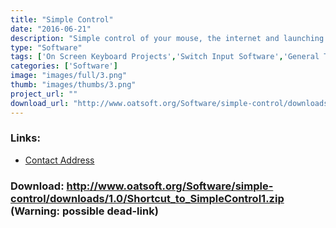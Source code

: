 ```yaml
---
title: "Simple Control"
date: "2016-06-21"
description: "Simple control of your mouse, the internet and launching of other programs. Designed for use with a switch and for someone who just wants access to the simple things.  SAW selection sets - so needs SAW installed to run."
type: "Software"
tags: ['On Screen Keyboard Projects','Switch Input Software','General Tools','Using the Mouse','Accessing the Web','Alternative Access', 'Possible-404']
categories: ['Software']
image: "images/full/3.png"
thumb: "images/thumbs/3.png"
project_url: ""
download_url: "http://www.oatsoft.org/Software/simple-control/downloads/1.0/Shortcut_to_SimpleControl1.zip"
---
```



### Links:
- <a href="mailto:simon.judge@nhs.net">Contact Address</a>

### Download: http://www.oatsoft.org/Software/simple-control/downloads/1.0/Shortcut_to_SimpleControl1.zip (Warning: possible dead-link)